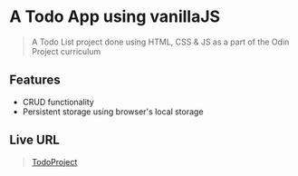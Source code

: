 # A Todo App using vanillaJS
> A Todo List project done using HTML, CSS & JS as a part of the Odin Project curriculum

## Features
- CRUD functionality
- Persistent storage using browser's local storage 

<!-- ## Demo
![projectDemo](https://media.giphy.com/media/SyX935IMvv353KcgGz/giphy.gif)
 -->
## Live URL
> [TodoProject](https://nashitshayan.github.io/todo-list/)
